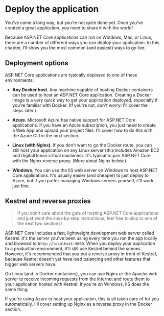 # Deploy the application
You've come a long way, but you're not quite done yet. Once you've created a great application, you need to share it with the world!

Because ASP.NET Core applications can run on Windows, Mac, or Linux, there are a number of different ways you can deploy your application. In this chapter, I'll show you the most common (and easiest) ways to go live.

## Deployment options

ASP.NET Core applications are typically deployed to one of these environments:

* **Any Docker host**. Any machine capable of hosting Docker containers can be used to host an ASP.NET Core application. Creating a Docker image is a very quick way to get your application deployed, especially if you're familiar with Docker. (If you're not, don't worry! I'll cover the steps later.)

* **Azure**. Microsoft Azure has native support for ASP.NET Core applications. If you have an Azure subscription, you just need to create a Web App and upload your project files. I'll cover how to do this with the Azure CLI in the next section.

* **Linux (with Nginx)**. If you don't want to go the Docker route, you can still host your application on any Linux server (this includes Amazon EC2 and DigitalOcean virtual machines). It's typical to pair ASP.NET Core with the Nginx reverse proxy. (More about Nginx below.)

* **Windows**. You can use the IIS web server on Windows to host ASP.NET Core applications. It's usually easier (and cheaper) to just deploy to Azure, but if you prefer managing Windows servers yourself, it'll work just fine.

## Kestrel and reverse proxies

> If you don't care about the guts of hosting ASP.NET Core applications and just want the step-by-step instructions, feel free to skip to one of the next two sections!

ASP.NET Core includes a fast, lightweight development web server called Kestrel. It's the server you've been using every time you ran the app locally and browsed to `http://localhost:5000`. When you deploy your application to a production environment, it'll still use Kestrel behind the scenes. However, it's recommended that you put a reverse proxy in front of Kestrel, because Kestrel doesn't yet have load balancing and other features that bigger web servers have.

On Linux (and in Docker containers), you can use Nginx or the Apache web server to receive incoming requests from the internet and route them to your application hosted with Kestrel. If you're on Windows, IIS does the same thing.

If you're using Azure to host your application, this is all taken care of for you automatically. I'll cover setting up Nginx as a reverse proxy in the Docker section.
